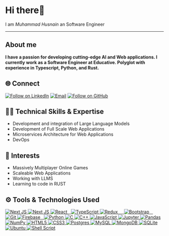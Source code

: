 # Hi there👋
 I am *Muhammad Husnain* an Software Engineer
<hr>

## About me
**I have a passion for developing cutting-edge AI and Web applications. I currently work as a Software Engineer at Educative. Polyglot with experience in Typescript, Python, and Rust.**

<h2 align="left">🌐 Connect</h2>
<p align="left">
  <a href="https://www.linkedin.com/in/husnain7766/"><img title="Follow on LinkedIn" src="https://img.shields.io/badge/LinkedIn-0077B5?style=for-the-badge&logo=linkedin&logoColor=white"/></a>
  <a href="mailto:m.husnain1177@gmail.com"><img title="Email" src="https://img.shields.io/badge/Gmail-D14836?style=for-the-badge&logo=gmail&logoColor=white"/></a>
  <a href="https://github.com/husnain7766"><img title="Follow on GitHub" src="https://img.shields.io/badge/GitHub-100000?style=for-the-badge&logo=github&logoColor=white"/></a>
</p>

## 👨‍💻 Technical Skills & Expertise
- Development and integration of Large Language Models
- Development of Full Scale Web Applications
- Microservices Architecture for Web Applications
- DevOps

## 🏹 Interests

- Massively Multiplayer Online Games
- Scaleable Web Applications
- Working with LLMS
- Learning to code in RUST

## ⚙️ Tools & Technologies Used

<p align="left">
 <a href="#">
<img alt="Next JS" src="https://img.shields.io/badge/Django-092E20?style=for-the-badge&logo=next.js&logoColor=white"/>   
<img alt="Next JS" src="https://img.shields.io/badge/Next-black?style=for-the-badge&logo=next.js&logoColor=white"/>   
<img alt="React" src="https://img.shields.io/badge/react-%2320232a.svg?style=for-the-badge&logo=react&logoColor=%2361DAFB"/>
<img alt="" src="https://img.shields.io/badge/node.js-6DA55F?style=for-the-badge&logo=node.js&logoColor=white"/>
<img alt="" src="https://img.shields.io/badge/express.js-%23404d59.svg?style=for-the-badge&logo=express&logoColor=%2361DAFB"/>


<img alt="TypeScript" src="https://img.shields.io/badge/typescript%20-%23007ACC.svg?&style=for-the-badge&logo=typescript&logoColor=white"/>
<img alt="Redux" src="https://img.shields.io/badge/redux-%23593d88.svg?style=for-the-badge&logo=redux&logoColor=white" />

<img alt="" src="https://img.shields.io/badge/Socket.io-black?style=for-the-badge&logo=socket.io&badgeColor=010101"/>
<img alt="" src="https://img.shields.io/badge/strapi-%232E7EEA.svg?style=for-the-badge&logo=strapi&logoColor=white"/>

<img alt="" src="https://img.shields.io/badge/tailwindcss-%2338B2AC.svg?style=for-the-badge&logo=tailwind-css&logoColor=white"/>
<img alt="" src="https://img.shields.io/badge/MUI-%230081CB.svg?style=for-the-badge&logo=mui&logoColor=white"/>
<img alt="Bootstrap" src="https://img.shields.io/badge/bootstrap%20-%23563D7C.svg?&style=for-the-badge&logo=bootstrap&logoColor=white"/>

<img alt="" src="https://img.shields.io/badge/NPM-%23000000.svg?style=for-the-badge&logo=npm&logoColor=white"/>

<img alt="" src="https://img.shields.io/badge/GoogleCloud-%234285F4.svg?style=for-the-badge&logo=google-cloud&logoColor=white" />
<img alt="" src="https://img.shields.io/badge/docker-%230db7ed.svg?style=for-the-badge&logo=docker&logoColor=white"/>
<img alt="Git" src="https://img.shields.io/badge/git%20-%23F05033.svg?&style=for-the-badge&logo=git&logoColor=white"/>
<img alt="Firebase" src="https://img.shields.io/badge/firebase%20-%23039BE5.svg?&style=for-the-badge&logo=firebase"/>


<img alt="" src="https://img.shields.io/badge/Postman-FF6C37?style=for-the-badge&logo=postman&logoColor=white"/>

<img alt="" src="https://img.shields.io/badge/Rust-000000?style=for-the-badge&logo=go&logoColor=white"/>
<img alt="Python" src="https://img.shields.io/badge/python%20-%2314354C.svg?&style=for-the-badge&logo=python&logoColor=white"/>
<img alt="C" src="https://img.shields.io/badge/c%20-%2300599C.svg?&style=for-the-badge&logo=c&logoColor=white"/>
<img alt="C++" src="https://img.shields.io/badge/c++%20-%2300599C.svg?&style=for-the-badge&logo=c%2B%2B&ogoColor=white"/>
<img alt="JavaScript" src="https://img.shields.io/badge/javascript%20-%23323330.svg?&style=for-the-badge&logo=javascript&logoColor=%23F7DF1E"/>

<img alt="Jupyter" src="https://img.shields.io/badge/Jupyter%20-%23F37626.svg?&style=for-the-badge&logo=Jupyter&logoColor=white" />
<img alt="Pandas" src="https://img.shields.io/badge/pandas%20-%23150458.svg?&style=for-the-badge&logo=pandas&logoColor=white" />
<img alt="NumPy" src="https://img.shields.io/badge/numpy%20-%23013243.svg?&style=for-the-badge&logo=numpy&logoColor=white" />

<img alt="HTML5" src="https://img.shields.io/badge/html5%20-%23E34F26.svg?&style=for-the-badge&logo=html5&logoColor=white"/>
<img alt="CSS3" src="https://img.shields.io/badge/css3%20-%231572B6.svg?&style=for-the-badge&logo=css3&logoColor=white"/>


<img alt="Postgres" src ="https://img.shields.io/badge/postgres-%23316192.svg?&style=for-the-badge&logo=postgresql&logoColor=white"/>
<img alt="MySQL" src="https://img.shields.io/badge/mysql-%2300f.svg?&style=for-the-badge&logo=mysql&logoColor=white"/>
<img alt="MongoDB" src ="https://img.shields.io/badge/MongoDB-%234ea94b.svg?&style=for-the-badge&logo=mongodb&logoColor=white"/>
<img alt="SQLite" src ="https://img.shields.io/badge/sqlite-%2307405e.svg?&style=for-the-badge&logo=sqlite&logoColor=white"/>
<img alt="Ubuntu" src="https://img.shields.io/badge/Ubuntu-E95420?style=for-the-badge&logo=ubuntu&logoColor=white" />
<img alt="Shell Script" src="https://img.shields.io/badge/shell_script%20-%23121011.svg?&style=for-the-badge&logo=gnu-bash&logoColor=white"/>
   
 </a>
</p>

<!--

- 🔭 I’m currently working on ...
- 🌱 I’m currently learning ...
- 👯 I’m looking to collaborate on ...
- 🤔 I’m looking for help with ...
- 💬 Ask me about ...
- 📫 How to reach me: ...
- 😄 Pronouns: ...
- ⚡ Fun fact: ...
-->
